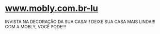 www.mobly.com.br-lu
===================

INVISTA NA DECORAÇÃO DA SUA CASA!!! DEIXE SUA CASA MAIS LINDA!!! COM A MOBLY, VOCÊ PODE!!!